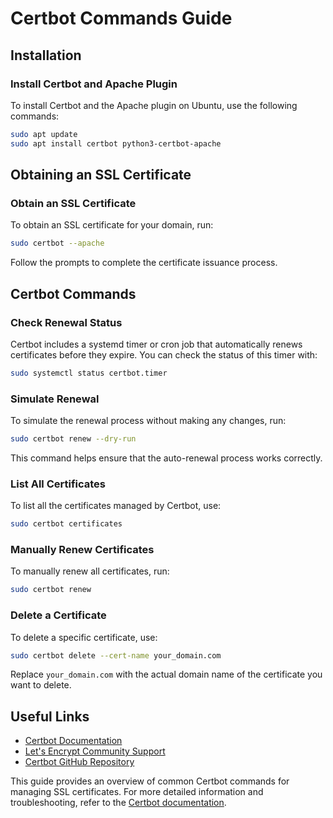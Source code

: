 
# Certbot Commands Guide

## Installation

### Install Certbot and Apache Plugin
To install Certbot and the Apache plugin on Ubuntu, use the following commands:
```bash
sudo apt update
sudo apt install certbot python3-certbot-apache
```

## Obtaining an SSL Certificate

### Obtain an SSL Certificate
To obtain an SSL certificate for your domain, run:
```bash
sudo certbot --apache
```
Follow the prompts to complete the certificate issuance process.

## Certbot Commands

### Check Renewal Status
Certbot includes a systemd timer or cron job that automatically renews certificates before they expire. You can check the status of this timer with:
```bash
sudo systemctl status certbot.timer
```

### Simulate Renewal
To simulate the renewal process without making any changes, run:
```bash
sudo certbot renew --dry-run
```
This command helps ensure that the auto-renewal process works correctly.

### List All Certificates
To list all the certificates managed by Certbot, use:
```bash
sudo certbot certificates
```

### Manually Renew Certificates
To manually renew all certificates, run:
```bash
sudo certbot renew
```

### Delete a Certificate
To delete a specific certificate, use:
```bash
sudo certbot delete --cert-name your_domain.com
```
Replace `your_domain.com` with the actual domain name of the certificate you want to delete.

## Useful Links

- [Certbot Documentation](https://certbot.eff.org/docs/)
- [Let's Encrypt Community Support](https://community.letsencrypt.org/)
- [Certbot GitHub Repository](https://github.com/certbot/certbot)

This guide provides an overview of common Certbot commands for managing SSL certificates. For more detailed information and troubleshooting, refer to the [Certbot documentation](https://certbot.eff.org/docs/).